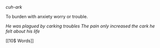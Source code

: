 *cuh-ark*

To burden with anxiety worry or trouble.

*He was plagued by carking troubles*
*The pain only increased the cark he felt about his life*

[[10$ Words]]